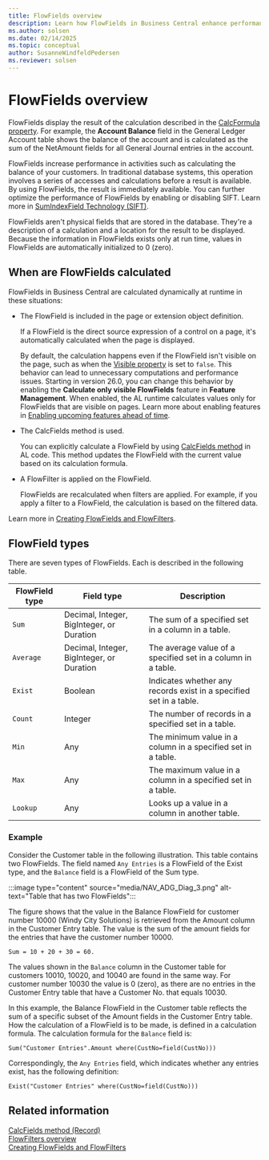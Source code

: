 ```yaml
---
title: FlowFields overview
description: Learn how FlowFields in Business Central enhance performance by dynamically calculating data at runtime. Discover types, examples, and optimization tips.
ms.author: solsen
ms.date: 02/14/2025
ms.topic: conceptual
author: SusanneWindfeldPedersen
ms.reviewer: solsen
---
```


# FlowFields overview

FlowFields display the result of the calculation described in the [CalcFormula property](properties/devenv-calcformula-property.md). For example, the **Account Balance** field in the General Ledger Account table shows the balance of the account and is calculated as the sum of the NetAmount fields for all General Journal entries in the account.  
  
FlowFields increase performance in activities such as calculating the balance of your customers. In traditional database systems, this operation involves a series of accesses and calculations before a result is available. By using FlowFields, the result is immediately available. You can further optimize the performance of FlowFields by enabling or disabling SIFT. Learn more in [SumIndexField Technology (SIFT)](devenv-sift-technology.md).
  
FlowFields aren't physical fields that are stored in the database. They're a description of a calculation and a location for the result to be displayed. Because the information in FlowFields exists only at run time, values in FlowFields are automatically initialized to 0 (zero).

## When are FlowFields calculated

FlowFields in Business Central are calculated dynamically at runtime in these situations:

- The FlowField is included in the page or extension object definition.

  If a FlowField is the direct source expression of a control on a page, it's automatically calculated when the page is displayed.

  By default, the calculation happens even if the FlowField isn't visible on the page, such as when the [Visible property](../developer/properties/devenv-visible-property.md) is set to `false`. This behavior can lead to unnecessary computations and performance issues. Starting in version 26.0, you can change this behavior by enabling the **Calculate only visible FlowFields** feature in **Feature Management**. When enabled, the AL runtime calculates values only for FlowFields that are visible on pages. Learn more about enabling features in [Enabling upcoming features ahead of time](../administration/feature-management.md).

- The CalcFields method is used.

  You can explicitly calculate a FlowField by using [CalcFields method](../developer/methods-auto/record/record-calcfields-method.md) in AL code. This method updates the FlowField with the current value based on its calculation formula.

- A FlowFilter is applied on the FlowField.

  FlowFields are recalculated when filters are applied. For example, if you apply a filter to a FlowField, the calculation is based on the filtered data.

Learn more in [Creating FlowFields and FlowFilters](devenv-creating-flowfields-and-flowfilters.md).

## FlowField types

There are seven types of FlowFields. Each is described in the following table.  
  
|FlowField type|Field type|Description|  
|--------------|----------------|-----------------|  
|`Sum`|Decimal, Integer, BigInteger, or Duration|The sum of a specified set in a column in a table.|  
|`Average`|Decimal, Integer, BigInteger, or Duration|The average value of a specified set in a column in a table.|  
|`Exist`|Boolean|Indicates whether any records exist in a specified set in a table.|  
|`Count`|Integer|The number of records in a specified set in a table.|  
|`Min`|Any|The minimum value in a column in a specified set in a table.|  
|`Max`|Any|The maximum value in a column in a specified set in a table.|  
|`Lookup`|Any|Looks up a value in a column in another table.|  

### Example

Consider the Customer table in the following illustration. This table contains two FlowFields. The field named `Any Entries` is a FlowField of the Exist type, and the `Balance` field is a FlowField of the Sum type.  

:::image type="content" source="media/NAV_ADG_Diag_3.png" alt-text="Table that has two FlowFields":::
  
The figure shows that the value in the Balance FlowField for customer number 10000 (Windy City Solutions) is retrieved from the Amount column in the Customer Entry table. The value is the sum of the amount fields for the entries that have the customer number 10000.  
  
```AL
Sum = 10 + 20 + 30 = 60.  
```  
  
The values shown in the `Balance` column in the Customer table for customers 10010, 10020, and 10040 are found in the same way. For customer number 10030 the value is 0 (zero), as there are no entries in the Customer Entry table that have a Customer No. that equals 10030.  
  
In this example, the Balance FlowField in the Customer table reflects the sum of a specific subset of the Amount fields in the Customer Entry table. How the calculation of a FlowField is to be made, is defined in a calculation formula. The calculation formula for the `Balance` field is:  
  
```AL
Sum("Customer Entries".Amount where(CustNo=field(CustNo)))  
```  
  
Correspondingly, the `Any Entries` field, which indicates whether any entries exist, has the following definition:  
  
```AL
Exist("Customer Entries" where(CustNo=field(CustNo)))  
```
  
## Related information

[CalcFields method (Record)](methods-auto/record/record-calcfields-method.md)  
[FlowFilters overview](devenv-flowfilter-overview.md)  
[Creating FlowFields and FlowFilters](devenv-creating-flowfields-and-flowfilters.md)  